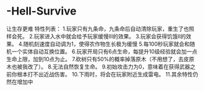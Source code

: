 # -Hell-Survive
让生存更难
特性列表：
1.玩家只有九条命，九条命后自动清除玩家，重生了也照样会死。
2.玩家进入水中就会给予玩家缓慢III的效果。
3.玩家会获得饥饿II的效果。
4.随机刻速度自动调为1，使得农作物生长极为缓慢
5.每100秒玩家就会和随机一个实体自动互换位置。
6.玩家开局只有6点生命，每提升10级经验就会加一点生命上限，加到10点为止。
7.砍树只有50%的概率掉落原木（不用想了，去皮原木也被我改了）。
8.无法自然恢复生命。
9.初始攻击力为0，意味着在获得武器之前你根本打不出近战伤害。
10.下雨时，将会在玩家附近生成雷电。
11.其余特性仍然在增加中
